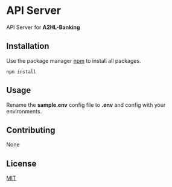 # API Server

API Server for __A2HL-Banking__

## Installation

Use the package manager [npm](https://www.npmjs.com/) to install all packages.

```node
npm install
```

## Usage

Rename the __sample.env__ config file to __.env__ and config with your environments.

## Contributing

None

## License

[MIT](https://choosealicense.com/licenses/mit/)
